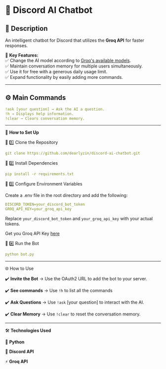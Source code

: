 # 🤖 **Discord AI Chatbot**  

## 📌 **Description**  
An intelligent chatbot for Discord that utilizes the **Groq API** for faster responses.  

🔹 **Key Features:**  
✅ Change the AI model according to [Groq's available models](https://console.groq.com/docs/models).  
✅ Maintain conversation memory for multiple users simultaneously.  
✅ Use it for free with a generous daily usage limit.  
✅ Expand functionality by easily adding more commands.  

---

## ⚙️ **Main Commands**  
````yaml
!ask [your question] → Ask the AI a question.
!h → Displays help information.
!clear → Clears conversation memory.
````

---

🚀 **How to Set Up**

🔹 1️⃣ Clone the Repository
````yaml
git clone https://github.com/dearlyzin/discord-ai-chatbot.git
````
🔹 2️⃣ Install Dependencies
````yaml
pip install -r requirements.txt
````
🔹 3️⃣ Configure Environment Variables

Create a .env file in the root directory and add the following:
````yaml
DISCORD_TOKEN=your_discord_bot_token
GROQ_API_KEY=your_groq_api_key
````
Replace `your_discord_bot_token` and `your_groq_api_key` with your actual tokens.

Get you Groq API Key [here](https://console.groq.com/keys)

🔹 4️⃣ Run the Bot
````yaml
python bot.py
````

---

🌐 How to Use

✔️ **Invite the Bot** → Use the OAuth2 URL to add the bot to your server.

✔️ **See commands** → Use `!h` to list all the commands

✔️ **Ask Questions** → Use `!ask` [your question] to interact with the AI.

✔️ **Clear Memory** → Use `!clear` to reset the conversation memory.

---

🛠 **Technologies Used**

🐍 **Python**

🤖 **Discord API**

⚡ **Groq API** 
